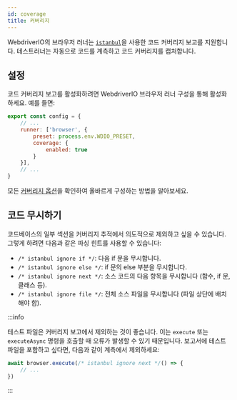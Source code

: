 ```yaml
---
id: coverage
title: 커버리지
---
```


WebdriverIO의 브라우저 러너는 [`istanbul`](https://istanbul.js.org/)을 사용한 코드 커버리지 보고를 지원합니다. 테스트러너는 자동으로 코드를 계측하고 코드 커버리지를 캡처합니다.

## 설정

코드 커버리지 보고를 활성화하려면 WebdriverIO 브라우저 러너 구성을 통해 활성화하세요. 예를 들면:

```js title=wdio.conf.js
export const config = {
    // ...
    runner: ['browser', {
        preset: process.env.WDIO_PRESET,
        coverage: {
            enabled: true
        }
    }],
    // ...
}
```

모든 [커버리지 옵션](/docs/runner#coverage-options)을 확인하여 올바르게 구성하는 방법을 알아보세요.

## 코드 무시하기

코드베이스의 일부 섹션을 커버리지 추적에서 의도적으로 제외하고 싶을 수 있습니다. 그렇게 하려면 다음과 같은 파싱 힌트를 사용할 수 있습니다:

- `/* istanbul ignore if */`: 다음 if 문을 무시합니다.
- `/* istanbul ignore else */`: if 문의 else 부분을 무시합니다.
- `/* istanbul ignore next */`: 소스 코드의 다음 항목을 무시합니다 (함수, if 문, 클래스 등).
- `/* istanbul ignore file */`: 전체 소스 파일을 무시합니다 (파일 상단에 배치해야 함).

:::info

테스트 파일은 커버리지 보고에서 제외하는 것이 좋습니다. 이는 `execute` 또는 `executeAsync` 명령을 호출할 때 오류가 발생할 수 있기 때문입니다. 보고서에 테스트 파일을 포함하고 싶다면, 다음과 같이 계측에서 제외하세요:

```ts
await browser.execute(/* istanbul ignore next */() => {
    // ...
})
```

:::